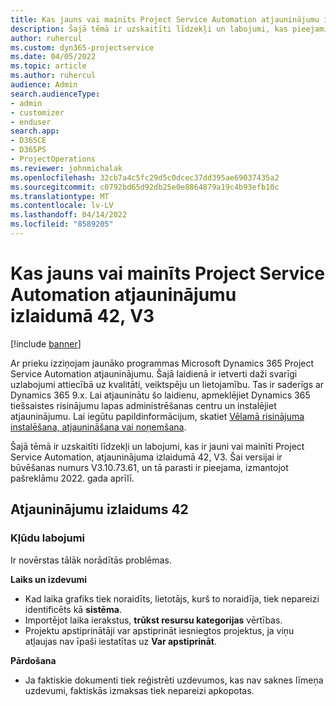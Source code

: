 ```yaml
---
title: Kas jauns vai mainīts Project Service Automation atjauninājumu izlaidumā 42, V3
description: Šajā tēmā ir uzskaitīti līdzekļi un labojumi, kas pieejami Microsoft Dynamics 365 Project Service Automation 42. atjauninājumu laidienā, V3.
author: ruhercul
ms.custom: dyn365-projectservice
ms.date: 04/05/2022
ms.topic: article
ms.author: ruhercul
audience: Admin
search.audienceType:
- admin
- customizer
- enduser
search.app:
- D365CE
- D365PS
- ProjectOperations
ms.reviewer: johnmichalak
ms.openlocfilehash: 32cb7a4c5fc29d5c0dcec37dd395ae69037435a2
ms.sourcegitcommit: c0792bd65d92db25e0e8864879a19c4b93efb10c
ms.translationtype: MT
ms.contentlocale: lv-LV
ms.lasthandoff: 04/14/2022
ms.locfileid: "8589205"
---
```

# <a name="whats-new-or-changed-in-project-service-automation-update-release-42-v3"></a>Kas jauns vai mainīts Project Service Automation atjauninājumu izlaidumā 42, V3

[!include [banner](../includes/psa-now-project-operations.md)]

Ar prieku izziņojam jaunāko programmas Microsoft Dynamics 365 Project Service Automation atjauninājumu. Šajā laidienā ir ietverti daži svarīgi uzlabojumi attiecībā uz kvalitāti, veiktspēju un lietojamību. Tas ir saderīgs ar Dynamics 365 9.x. Lai atjauninātu šo laidienu, apmeklējiet Dynamics 365 tiešsaistes risinājumu lapas administrēšanas centru un instalējiet atjauninājumu. Lai iegūtu papildinformācijum, skatiet [Vēlamā risinājuma instalēšana, atjaunināšana vai noņemšana](/power-platform/admin/install-remove-preferred-solution).

Šajā tēmā ir uzskaitīti līdzekļi un labojumi, kas ir jauni vai mainīti Project Service Automation, atjauninājuma izlaidumā 42, V3. Šai versijai ir būvēšanas numurs V3.10.73.61, un tā parasti ir pieejama, izmantojot pašreklāmu 2022. gada aprīlī.

## <a name="update-release-42"></a>Atjauninājumu izlaidums 42

### <a name="bug-fixes"></a>Kļūdu labojumi

Ir novērstas tālāk norādītās problēmas.

**Laiks un izdevumi**

- Kad laika grafiks tiek noraidīts, lietotājs, kurš to noraidīja, tiek nepareizi identificēts kā **sistēma**.
- Importējot laika ierakstus, **trūkst resursu kategorijas** vērtības.
- Projektu apstiprinātāji var apstiprināt iesniegtos projektus, ja viņu atļaujas nav īpaši iestatītas uz **Var apstiprināt**.

**Pārdošana**

- Ja faktiskie dokumenti tiek reģistrēti uzdevumos, kas nav saknes līmeņa uzdevumi, faktiskās izmaksas tiek nepareizi apkopotas.
